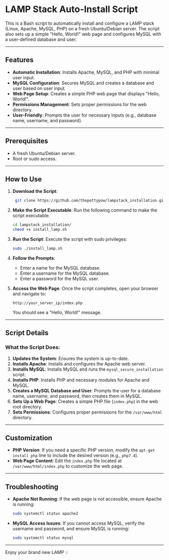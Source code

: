 # LAMP Stack Auto-Install Script

This is a Bash script to automatically install and configure a LAMP stack (Linux, Apache, MySQL, PHP) on a fresh Ubuntu/Debian server. The script also sets up a simple "Hello, World!" web page and configures MySQL with a user-defined database and user.

---

## Features

- **Automatic Installation**: Installs Apache, MySQL, and PHP with minimal user input.
- **MySQL Configuration**: Secures MySQL and creates a database and user based on user input.
- **Web Page Setup**: Creates a simple PHP web page that displays "Hello, World!".
- **Permissions Management**: Sets proper permissions for the web directory.
- **User-Friendly**: Prompts the user for necessary inputs (e.g., database name, username, and password).

---

## Prerequisites

- A fresh Ubuntu/Debian server.
- Root or sudo access.

---

## How to Use

1. **Download the Script**:
   ```bash
    git clone https://github.com/thepettypow/lampstack_installation.git
   ```

2. **Make the Script Executable**:
   Run the following command to make the script executable:
   ```bash
   cd lampstack_installation/
   chmod +x install_lamp.sh
   ```

3. **Run the Script**:
   Execute the script with sudo privileges:
   ```bash
   sudo ./install_lamp.sh
   ```

4. **Follow the Prompts**:
   - Enter a name for the MySQL database.
   - Enter a username for the MySQL database.
   - Enter a password for the MySQL user.

5. **Access the Web Page**:
   Once the script completes, open your browser and navigate to:
   ```
   http://your_server_ip/index.php
   ```
   You should see a "Hello, World!" message.

---

## Script Details

### What the Script Does:
1. **Updates the System**: Ensures the system is up-to-date.
2. **Installs Apache**: Installs and configures the Apache web server.
3. **Installs MySQL**: Installs MySQL and runs the `mysql_secure_installation` script.
4. **Installs PHP**: Installs PHP and necessary modules for Apache and MySQL.
5. **Creates a MySQL Database and User**: Prompts the user for a database name, username, and password, then creates them in MySQL.
6. **Sets Up a Web Page**: Creates a simple PHP file (`index.php`) in the web root directory.
7. **Sets Permissions**: Configures proper permissions for the `/var/www/html` directory.

---

## Customization

- **PHP Version**: If you need a specific PHP version, modify the `apt-get install php` line to include the desired version (e.g., `php7.4`).
- **Web Page Content**: Edit the `index.php` file located at `/var/www/html/index.php` to customize the web page.

---

## Troubleshooting

- **Apache Not Running**: If the web page is not accessible, ensure Apache is running:
  ```bash
  sudo systemctl status apache2
  ```
- **MySQL Access Issues**: If you cannot access MySQL, verify the username and password, and ensure MySQL is running:
  ```bash
  sudo systemctl status mysql
  ```

---

Enjoy your brand new LAMP 💡
